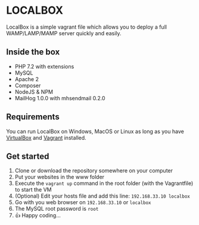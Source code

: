LOCALBOX
==========
LocalBox is a simple vagrant file which allows you to deploy a full WAMP/LAMP/MAMP server quickly and easily.

## Inside the box
* PHP 7.2 with extensions
* MySQL
* Apache 2
* Composer
* NodeJS & NPM
* MailHog 1.0.0 with mhsendmail 0.2.0

## Requirements
You can run LocalBox on Windows, MacOS or Linux as long as you have [VirtualBox](https://www.virtualbox.org/) and [Vagrant](https://www.vagrantup.com/) installed.

## Get started
1. Clone or download the repository somewhere on your computer
1. Put your websites in the www folder
1. Execute the `vagrant up` command in the root folder (with the Vagrantfile) to start the VM
1. (Optional) Edit your hosts file and add this line: `192.168.33.10 localbox`
1. Go with you web browser on `192.168.33.10` or `localbox`
1. The MySQL root password is `root`
1. :thumbsup: Happy coding...
